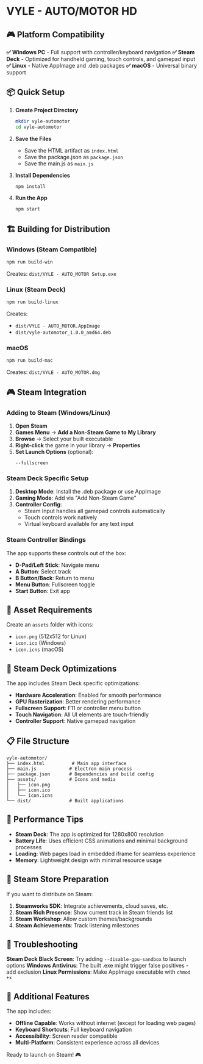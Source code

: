 # VYLE - AUTO/MOTOR HD

## 🎮 Platform Compatibility

**✅ Windows PC** - Full support with controller/keyboard navigation
**✅ Steam Deck** - Optimized for handheld gaming, touch controls, and gamepad input
**✅ Linux** - Native AppImage and .deb packages
**✅ macOS** - Universal binary support

## 📦 Quick Setup

1. **Create Project Directory**
   ```bash
   mkdir vyle-automotor
   cd vyle-automotor
   ```

2. **Save the Files**
   - Save the HTML artifact as `index.html`
   - Save the package.json as `package.json`
   - Save the main.js as `main.js`

3. **Install Dependencies**
   ```bash
   npm install
   ```

4. **Run the App**
   ```bash
   npm start
   ```

## 🏗️ Building for Distribution

### Windows (Steam Compatible)
```bash
npm run build-win
```
Creates: `dist/VYLE - AUTO_MOTOR Setup.exe`

### Linux (Steam Deck)
```bash
npm run build-linux
```
Creates: 
- `dist/VYLE - AUTO_MOTOR.AppImage`
- `dist/vyle-automotor_1.0.0_amd64.deb`

### macOS
```bash
npm run build-mac
```
Creates: `dist/VYLE - AUTO_MOTOR.dmg`

## 🎮 Steam Integration

### Adding to Steam (Windows/Linux)

1. **Open Steam**
2. **Games Menu** → **Add a Non-Steam Game to My Library**
3. **Browse** → Select your built executable
4. **Right-click** the game in your library → **Properties**
5. **Set Launch Options** (optional):
   ```
   --fullscreen
   ```

### Steam Deck Specific Setup

1. **Desktop Mode**: Install the .deb package or use AppImage
2. **Gaming Mode**: Add via "Add Non-Steam Game"
3. **Controller Config**: 
   - Steam Input handles all gamepad controls automatically
   - Touch controls work natively
   - Virtual keyboard available for any text input

### Steam Controller Bindings

The app supports these controls out of the box:
- **D-Pad/Left Stick**: Navigate menu
- **A Button**: Select track
- **B Button/Back**: Return to menu
- **Menu Button**: Fullscreen toggle
- **Start Button**: Exit app

## 🎨 Asset Requirements

Create an `assets` folder with icons:
- `icon.png` (512x512 for Linux)
- `icon.ico` (Windows)
- `icon.icns` (macOS)

## 🔧 Steam Deck Optimizations

The app includes Steam Deck specific optimizations:
- **Hardware Acceleration**: Enabled for smooth performance
- **GPU Rasterization**: Better rendering performance
- **Fullscreen Support**: F11 or controller menu button
- **Touch Navigation**: All UI elements are touch-friendly
- **Controller Support**: Native gamepad navigation

## 📋 File Structure
```
vyle-automotor/
├── index.html          # Main app interface
├── main.js            # Electron main process
├── package.json       # Dependencies and build config
├── assets/            # Icons and media
│   ├── icon.png
│   ├── icon.ico
│   └── icon.icns
└── dist/              # Built applications
```

## 🚀 Performance Tips

- **Steam Deck**: The app is optimized for 1280x800 resolution
- **Battery Life**: Uses efficient CSS animations and minimal background processes
- **Loading**: Web pages load in embedded iframe for seamless experience
- **Memory**: Lightweight design with minimal resource usage

## 🎯 Steam Store Preparation

If you want to distribute on Steam:
1. **Steamworks SDK**: Integrate achievements, cloud saves, etc.
2. **Steam Rich Presence**: Show current track in Steam friends list
3. **Steam Workshop**: Allow custom themes/backgrounds
4. **Steam Achievements**: Track listening milestones

## 🔧 Troubleshooting

**Steam Deck Black Screen**: Try adding `--disable-gpu-sandbox` to launch options
**Windows Antivirus**: The built .exe might trigger false positives - add exclusion
**Linux Permissions**: Make AppImage executable with `chmod +x`

## 📱 Additional Features

The app includes:
- **Offline Capable**: Works without internet (except for loading web pages)
- **Keyboard Shortcuts**: Full keyboard navigation
- **Accessibility**: Screen reader compatible
- **Multi-Platform**: Consistent experience across all devices

Ready to launch on Steam! 🎮
